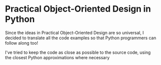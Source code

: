 # Practical Object-Oriented Design in Python

Since the ideas in Practical Object-Oriented Design are so universal, I decided to translate all the code examples so that Python programmers can follow along too!

I've tried to keep the code as close as possible to the source code, using the closest Python approximations where necessary